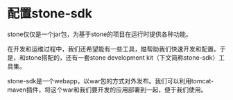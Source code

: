 # 配置stone-sdk

stone仅仅是一个jar包，为基于stone的项目在运行时提供各种功能。

在开发和运维过程中，我们还希望能有一些工具，䏻帮助我们快速开发和配置。于是，和stone搭配的，还有一套stone development kit（下文简称stone-sdk）工具集。

stone-sdk是一个webapp，以war包的方式对外发布。我们可以利用tomcat-maven插件，将这个war和我们要开发的应用部署到一起，便于我们使用。